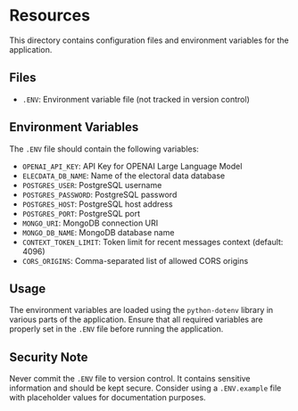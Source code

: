 # Resources

This directory contains configuration files and environment variables for the application.

## Files

- `.ENV`: Environment variable file (not tracked in version control)

## Environment Variables

The `.ENV` file should contain the following variables:
- `OPENAI_API_KEY`: API Key for OPENAI Large Language Model
- `ELECDATA_DB_NAME`: Name of the electoral data database
- `POSTGRES_USER`: PostgreSQL username
- `POSTGRES_PASSWORD`: PostgreSQL password
- `POSTGRES_HOST`: PostgreSQL host address
- `POSTGRES_PORT`: PostgreSQL port
- `MONGO_URI`: MongoDB connection URI
- `MONGO_DB_NAME`: MongoDB database name
- `CONTEXT_TOKEN_LIMIT`: Token limit for recent messages context (default: 4096)
- `CORS_ORIGINS`: Comma-separated list of allowed CORS origins

## Usage

The environment variables are loaded using the `python-dotenv` library in various parts of the application. Ensure that all required variables are properly set in the `.ENV` file before running the application.

## Security Note

Never commit the `.ENV` file to version control. It contains sensitive information and should be kept secure. Consider using a `.ENV.example` file with placeholder values for documentation purposes.